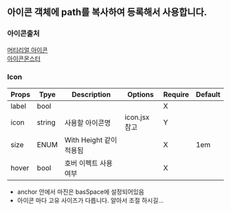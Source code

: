 ## 아이콘 객체에 path를 복사하여 등록해서 사용합니다.

### 아이콘출처

[머티리얼 아이콘](https://material.io/tools/icons/?style=baseline)  
[아이콘몬스터](https://iconmonstr.com)

### Icon

| Props | Tpye   | Description             | Options       | Require | Default |
| ----- | ------ | ----------------------- | ------------- | ------- | ------- |
| label | bool   |                         |               | X       |         |
| icon  | string | 사용할 아이콘명         | icon.jsx 참고 | Y       |         |
| size  | ENUM   | With Height 같이 적용됨 |               | X       | 1em     |
| hover | bool   | 호버 이펙트 사용여부    |               | X       |         |

- anchor 안에서 마진은 basSpace에 설정되어있음
- 아이콘 마다 고유 사이즈가 다릅니다. 알아서 조절 하시길...
